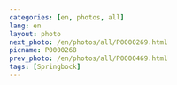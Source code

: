 ```yaml
---
categories: [en, photos, all]
lang: en
layout: photo
next_photo: /en/photos/all/P0000269.html
picname: P0000268
prev_photo: /en/photos/all/P0000469.html
tags: [Springbock]
---
```

